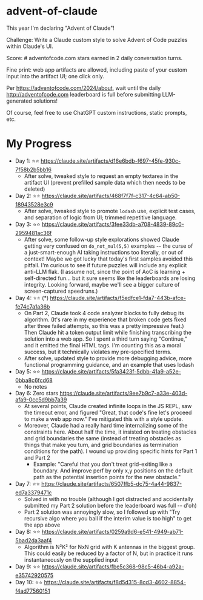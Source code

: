# advent-of-claude

This year I'm declaring "Advent of Claude"!

Challenge: Write a Claude custom style to solve Advent of Code puzzles within Claude's UI.

Score: # adventofcode.com stars earned in 2 daily conversation turns.

Fine print: web app artifacts are allowed, including paste of your custom input into the artifact UI; one click only.

Per https://adventofcode.com/2024/about, wait until the daily http://adventofcode.com leaderboard is full before submitting LLM-generated solutions!

Of course, feel free to use ChatGPT custom instructions, static prompts, etc.

# My Progress 

* Day 1: ⭐⭐ https://claude.site/artifacts/d16e6bdb-f697-45fe-930c-7f58b2b5bb16
  * After solve, tweaked style to request an empty textarea in the artifact UI (prevent prefilled sample data which then needs to be deleted)
* Day 2: ⭐⭐ https://claude.site/artifacts/468f7f7f-c317-4c64-ab50-18943528e3c9
  * After solve, tweaked style to promote `lodash` use, explicit test cases, and separation of logic from UI; trimmed repetitive language.
* Day 3: ⭐⭐ https://claude.site/artifacts/3fee33db-a708-4839-89c0-2959481ac36f
  * After solve, some follow-up style explorations showed Claude getting very confused on `do_not_mul(5,5)` examples -- the curse of a just-smart-enough AI taking instructions too literally, or out of context! Maybe we got lucky that today's first samples avoided this pitfall. I'm curious to see if future puzzles will include any explicit anti-LLM flak. (I assume not, since the point of AoC is learning + self-directed fun... but it sure seems like the leaderboards are losing integrity. Looking forward, maybe we'll see a bigger culture of screen-captured speedruns.)
* Day 4: ⭐⭐ (*) https://claude.site/artifacts/f5edfce1-fda7-443b-afce-fe74c7a1a36b
  * On Part 2, Claude took 4 code analyzer blocks to fully debug its algorithm. (It's rare in my experience that broken code gets fixed after three failed attempts, so this was a pretty impressive feat.) Then Claude hit a token output limit while finishing transcribing the solution into a web app. So I spent a third turn saying "Continue," and it emitted the final HTML tags. I'm counting this as a moral success, but it technically violates my pre-specified terms.
  * After solve, updated style to provide more debugging advice, more functional programming guidance, and an example that uses lodash
* Day 5: ⭐⭐ https://claude.site/artifacts/5fa3423f-5dbb-41a9-a52e-0bba8c6fcd68
  * No notes
* Day 6: Zero stars https://claude.site/artifacts/9ee7b9c7-a33e-403d-afa9-0cc5d9bb7a39
  * At several points, Claude created infinite loops in the JS REPL, saw the timeout error, and figured "Great, that code's fine let's proceed to make a web app now." I've mitigated this with a style update.
  * Moreover, Claude had a really hard time internalizing some of the constraints here. About half the time, it insisted on treating obstacles and grid boundaries the same (instead of treating obstacles as things that make you turn, and grid boundaries as termination conditions for the path). I wound up providing specific hints for Part 1 and Part 2
    * Example: "Careful that you don't treat grid-exiting like a boundary. And improve perf by only x,y positions on the default path as the potential insertion points for the new obstacle." 
* Day 7: ⭐⭐ https://claude.site/artifacts/6507ffb5-dc75-4a44-9837-ed7a3379471c
  * Solved in with no trouble (although I got distracted and accidentally submitted my Part 2 solution before the leaderboard was full -- d'oh)
  * Part 2 solution was annoyingly slow, so I followed up with "Try recursive algo where you bail if the interim value is too high" to get the app above
* Day 8: ⭐⭐ https://claude.site/artifacts/0259a9d6-e541-4949-ab71-5bad2da3aaf4
  * Algorithm is N²K² for NxN grid with K antennas in the biggest group. This could easily be reduced by a factor of N, but in practice it runs instantaneously on the supplied input
* Day 9: ⭐⭐ https://claude.site/artifacts/fbe5c368-98c5-46b4-a92a-e35742920575
* Day 10: ⭐⭐ https://claude.site/artifacts/f8d5d315-8cd3-4602-8854-f4ad77560151
